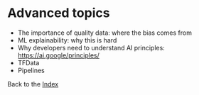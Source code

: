 # Advanced topics
  * The importance of quality data: where the bias comes from
  * ML explainability: why this is hard
  * Why developers need to understand AI principles: https://ai.google/principles/
  * TFData
  * Pipelines


Back to the [Index](../README.md)